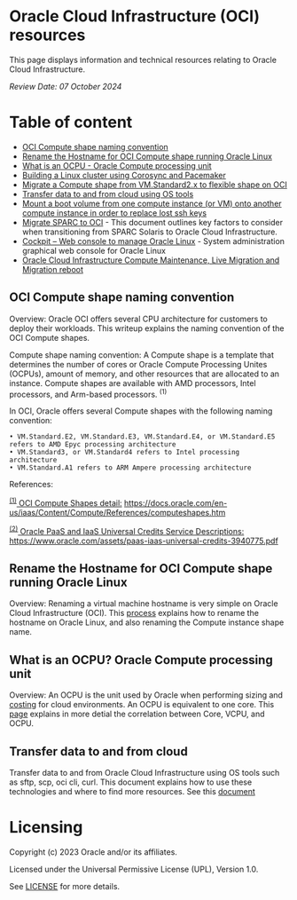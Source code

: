 # Oracle Cloud Infrastructure (OCI) resources
This page displays information and technical resources relating to Oracle Cloud Infrastructure.

<i> Review Date: 07 October 2024</i>

# Table of content
- [OCI Compute shape naming convention](https://github.com/mariusscholtz/Oracle-Cloud-Infrastructure-resources#oci-compute-shape-naming-convention)
- [Rename the Hostname for OCI Compute shape running Oracle Linux](https://github.com/mariusscholtz/Oracle-Cloud-Infrastructure-resources#rename-the-hostname-for-oci-compute-shape-running-oracle-linux)
- [What is an OCPU - Oracle Compute processing unit](https://github.com/mariusscholtz/Oracle-Cloud-Infrastructure-resources/blob/main/what-is-ocpu-vcpu.md) 
- [Building a Linux cluster using Corosync and Pacemaker](https://github.com/mariusscholtz/Oracle-Cloud-Infrastructure-resources/blob/main/cluster/readme.md)
- [Migrate a Compute shape from VM.Standard2.x to flexible shape on OCI](https://github.com/mariusscholtz/Oracle-Cloud-Infrastructure-resources/blob/main/VM-shapes/Migrate-VM.Standard2%20to%20Flex%20shape.pdf)
- [Transfer data to and from cloud using OS tools](https://github.com/mariusscholtz/Oracle-Cloud-Infrastructure-resources#transfer-data-to-and-from-cloud)
- [Mount a boot volume from one compute instance (or VM) onto another compute instance in order to replace lost ssh keys](https://gitlab.com/ms76152/system-administration)
- [Migrate SPARC to OCI](https://github.com/mariusscholtz/Oracle-Cloud-Infrastructure-resources/blob/main/documents/Migrate-SPARC-to-OCI-v1.0.pdf) - This document outlines key factors to consider when transitioning from SPARC Solaris to Oracle Cloud Infrastructure.
- [Cockpit – Web console to manage Oracle Linux](https://github.com/mariusscholtz/Oracle-Cloud-Infrastructure-resources/tree/main/cockpit) - System administration graphical web console for Oracle Linux
- [Oracle Cloud Infrastructure Compute Maintenance, Live Migration and Migration reboot](https://github.com/mariusscholtz/Oracle-Cloud-Infrastructure-resources/blob/main/documents/OCI-maintenance-live-migration-reboot-migration.pdf)


## OCI Compute shape naming convention
Overview: 
Oracle OCI offers several CPU architecture for customers to deploy their workloads. This writeup explains the naming convention of the OCI Compute shapes.

Compute shape naming convention:
A  Compute shape is a template that determines the number of cores or Oracle Compute Processing Unites (OCPUs), amount of memory, and other resources that are allocated to an instance. Compute shapes are available with AMD processors, Intel processors, and Arm-based processors. <sup>(1)</sup>

In OCI, Oracle offers several Compute shapes with the following naming convention:

    • VM.Standard.E2, VM.Standard.E3, VM.Standard.E4, or VM.Standard.E5 refers to AMD Epyc processing architecture
    • VM.Standard3, or VM.Standard4 refers to Intel processing architecture
    • VM.Standard.A1 refers to ARM Ampere processing architecture


  References:
  
  <sup>[(1)</sup> OCI Compute Shapes detail:](https://docs.oracle.com/en-us/iaas/Content/Compute/References/computeshapes.htm) https://docs.oracle.com/en-us/iaas/Content/Compute/References/computeshapes.htm
  
  <sup>[(2)</sup> Oracle PaaS and IaaS Universal Credits Service Descriptions:](https://www.oracle.com/assets/paas-iaas-universal-credits-3940775.pdf) https://www.oracle.com/assets/paas-iaas-universal-credits-3940775.pdf


## Rename the Hostname for OCI Compute shape running Oracle Linux
Overview: 
Renaming a virtual machine hostname is very simple on Oracle Cloud Infrastructure (OCI).
This [process](https://github.com/mariusscholtz/Oracle-Cloud-Infrastructure-resources/blob/main/rename-hostname.md) explains how to rename the hostname on Oracle Linux, and also renaming the Compute instance shape name.


## What is an OCPU? Oracle Compute processing unit
Overview: 
An OCPU is the unit used by Oracle when performing sizing and [costing](https://www.oracle.com/cloud/costestimator.html) for cloud environments. An OCPU is equivalent to one core. 
This [page](https://github.com/mariusscholtz/Oracle-Cloud-Infrastructure-resources/blob/main/what-is-ocpu-vcpu.md) explains in more detial the correlation between Core, VCPU, and OCPU.


## Transfer data to and from cloud
Transfer data to and from Oracle Cloud Infrastructure using OS tools such as sftp, scp, oci cli, curl. This document explains how to use these technologies and where to find more resources. See this [document](https://github.com/mariusscholtz/Oracle-Cloud-Infrastructure-resources/blob/main/VM-shapes/data%20transfer%20to%20OCI%20v1.0.pdf)

# Licensing
Copyright (c) 2023 Oracle and/or its affiliates.

Licensed under the Universal Permissive License (UPL), Version 1.0.

See [LICENSE](https://github.com/oracle-devrel/technology-engineering/blob/main/LICENSE) for more details.

